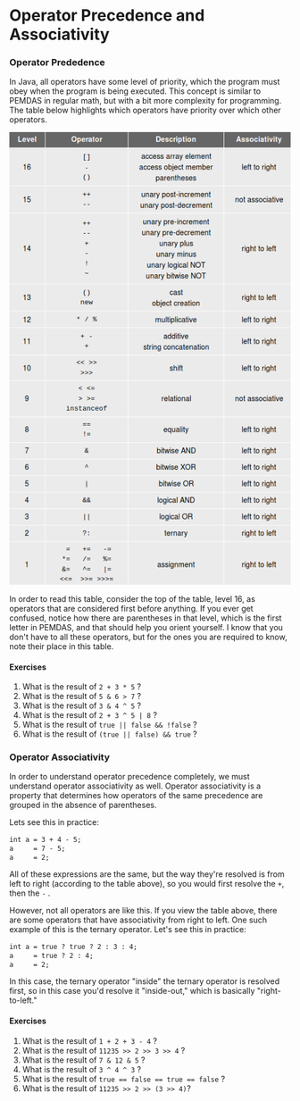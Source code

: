 # Operator Precedence and Associativity

### Operator Prededence

In Java, all operators have some level of priority, which the program must obey when the program is being executed. This concept is similar to PEMDAS in regular math, but with a bit more complexity for programming. The table below highlights which operators have priority over which other operators.

![](/assets/operator_precedence.png)

In order to read this table, consider the top of the table, level 16, as operators that are considered first before anything. If you ever get confused, notice how there are parentheses in that level, which is the first letter in PEMDAS, and that should help you orient yourself. I know that you don't have to all these operators, but for the ones you are required to know, note their place in this table.

#### Exercises

1. What is the result of `2 + 3 * 5` ?
2. What is the result of `5 & 6 > 7` ?
3. What is the result of `3 & 4 ^ 5` ?
4. What is the result of `2 + 3 ^ 5 | 8` ?
5. What is the result of `true || false && !false` ?
6. What is the result of `(true || false) && true` ?

### Operator Associativity

In order to understand operator precedence completely, we must understand operator associativity as well. Operator associativity is a property that determines how operators of the same precedence are grouped in the absence of parentheses. 

Lets see this in practice:

```
int a = 3 + 4 - 5;
a     = 7 - 5;
a     = 2;
```

All of these expressions are the same, but the way they're resolved is from left to right \(according to the table above\), so you would first resolve the `+`, then the `-` . 

However, not all operators are like this. If you view the table above, there are some operators that have associativity from right to left. One such example of this is the ternary operator. Let's see this in practice:

```
int a = true ? true ? 2 : 3 : 4;
a     = true ? 2 : 4;
a     = 2;
```

In this case, the ternary operator "inside" the ternary operator is resolved first, so in this case you'd resolve it "inside-out," which is basically "right-to-left." 

#### Exercises

1. What is the result of `1 + 2 + 3 - 4` ?
2. What is the result of `11235 >> 2 >> 3 >> 4` ?
3. What is the result of `7 & 12 & 5` ?
4. What is the result of `3 ^ 4 ^ 3` ?
5. What is the result of `true == false == true == false` ?
6. What is the result of `11235 >> 2 >> (3 >> 4)`?





